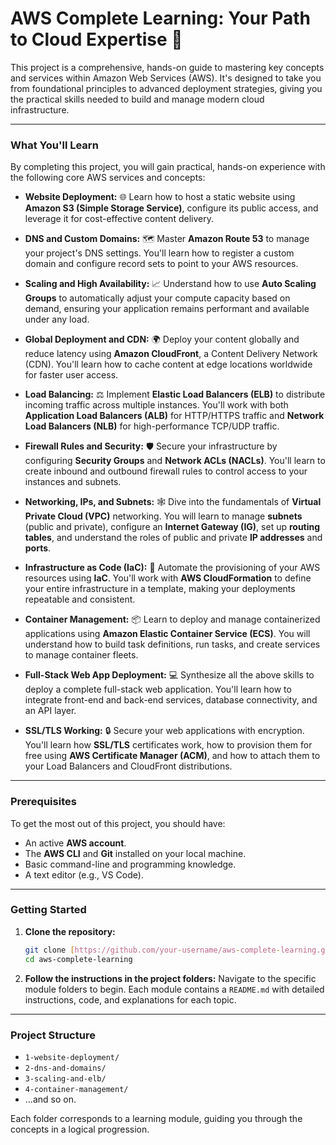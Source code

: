 # AWS Complete Learning: Your Path to Cloud Expertise 🚀

This project is a comprehensive, hands-on guide to mastering key concepts and services within Amazon Web Services (AWS). It's designed to take you from foundational principles to advanced deployment strategies, giving you the practical skills needed to build and manage modern cloud infrastructure.

---

### **What You'll Learn**

By completing this project, you will gain practical, hands-on experience with the following core AWS services and concepts:

* **Website Deployment:** 🌐
    Learn how to host a static website using **Amazon S3 (Simple Storage Service)**, configure its public access, and leverage it for cost-effective content delivery.

* **DNS and Custom Domains:** 🗺️
    Master **Amazon Route 53** to manage your project's DNS settings. You'll learn how to register a custom domain and configure record sets to point to your AWS resources.

* **Scaling and High Availability:** 📈
    Understand how to use **Auto Scaling Groups** to automatically adjust your compute capacity based on demand, ensuring your application remains performant and available under any load.

* **Global Deployment and CDN:** 🌍
    Deploy your content globally and reduce latency using **Amazon CloudFront**, a Content Delivery Network (CDN). You'll learn how to cache content at edge locations worldwide for faster user access.

* **Load Balancing:** ⚖️
    Implement **Elastic Load Balancers (ELB)** to distribute incoming traffic across multiple instances. You'll work with both **Application Load Balancers (ALB)** for HTTP/HTTPS traffic and **Network Load Balancers (NLB)** for high-performance TCP/UDP traffic.

* **Firewall Rules and Security:** 🛡️
    Secure your infrastructure by configuring **Security Groups** and **Network ACLs (NACLs)**. You'll learn to create inbound and outbound firewall rules to control access to your instances and subnets.

* **Networking, IPs, and Subnets:** 🕸️
    Dive into the fundamentals of **Virtual Private Cloud (VPC)** networking. You will learn to manage **subnets** (public and private), configure an **Internet Gateway (IG)**, set up **routing tables**, and understand the roles of public and private **IP addresses** and **ports**.

* **Infrastructure as Code (IaC):** 📝
    Automate the provisioning of your AWS resources using **IaC**. You'll work with **AWS CloudFormation** to define your entire infrastructure in a template, making your deployments repeatable and consistent.

* **Container Management:** 📦
    Learn to deploy and manage containerized applications using **Amazon Elastic Container Service (ECS)**. You will understand how to build task definitions, run tasks, and create services to manage container fleets.

* **Full-Stack Web App Deployment:** 💻
    Synthesize all the above skills to deploy a complete full-stack web application. You'll learn how to integrate front-end and back-end services, database connectivity, and an API layer.

* **SSL/TLS Working:** 🔒
    Secure your web applications with encryption. You'll learn how **SSL/TLS** certificates work, how to provision them for free using **AWS Certificate Manager (ACM)**, and how to attach them to your Load Balancers and CloudFront distributions.

---

### **Prerequisites**

To get the most out of this project, you should have:

* An active **AWS account**.
* The **AWS CLI** and **Git** installed on your local machine.
* Basic command-line and programming knowledge.
* A text editor (e.g., VS Code).

---

### **Getting Started**

1.  **Clone the repository:**
    ```bash
    git clone [https://github.com/your-username/aws-complete-learning.git](https://github.com/your-username/aws-complete-learning.git)
    cd aws-complete-learning
    ```
2.  **Follow the instructions in the project folders:**
    Navigate to the specific module folders to begin. Each module contains a `README.md` with detailed instructions, code, and explanations for each topic.

---

### **Project Structure**

* `1-website-deployment/`
* `2-dns-and-domains/`
* `3-scaling-and-elb/`
* `4-container-management/`
* ...and so on.

Each folder corresponds to a learning module, guiding you through the concepts in a logical progression.